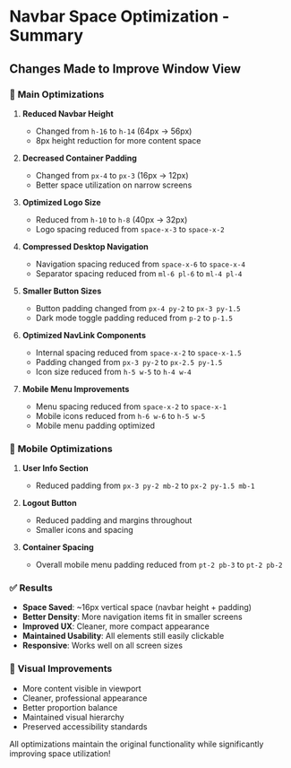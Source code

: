 # Navbar Space Optimization - Summary

## Changes Made to Improve Window View

### 🎯 **Main Optimizations**

1. **Reduced Navbar Height**
   - Changed from `h-16` to `h-14` (64px → 56px)
   - 8px height reduction for more content space

2. **Decreased Container Padding**
   - Changed from `px-4` to `px-3` (16px → 12px)
   - Better space utilization on narrow screens

3. **Optimized Logo Size**
   - Reduced from `h-10` to `h-8` (40px → 32px)
   - Logo spacing reduced from `space-x-3` to `space-x-2`

4. **Compressed Desktop Navigation**
   - Navigation spacing reduced from `space-x-6` to `space-x-4`
   - Separator spacing reduced from `ml-6 pl-6` to `ml-4 pl-4`

5. **Smaller Button Sizes**
   - Button padding changed from `px-4 py-2` to `px-3 py-1.5`
   - Dark mode toggle padding reduced from `p-2` to `p-1.5`

6. **Optimized NavLink Components**
   - Internal spacing reduced from `space-x-2` to `space-x-1.5`
   - Padding changed from `px-3 py-2` to `px-2.5 py-1.5`
   - Icon size reduced from `h-5 w-5` to `h-4 w-4`

7. **Mobile Menu Improvements**
   - Menu spacing reduced from `space-x-2` to `space-x-1`
   - Mobile icons reduced from `h-6 w-6` to `h-5 w-5`
   - Mobile menu padding optimized

### 📱 **Mobile Optimizations**

1. **User Info Section**
   - Reduced padding from `px-3 py-2 mb-2` to `px-2 py-1.5 mb-1`

2. **Logout Button**
   - Reduced padding and margins throughout
   - Smaller icons and spacing

3. **Container Spacing**
   - Overall mobile menu padding reduced from `pt-2 pb-3` to `pt-2 pb-2`

### ✅ **Results**

- **Space Saved**: ~16px vertical space (navbar height + padding)
- **Better Density**: More navigation items fit in smaller screens
- **Improved UX**: Cleaner, more compact appearance
- **Maintained Usability**: All elements still easily clickable
- **Responsive**: Works well on all screen sizes

### 🎨 **Visual Improvements**

- More content visible in viewport
- Cleaner, professional appearance
- Better proportion balance
- Maintained visual hierarchy
- Preserved accessibility standards

All optimizations maintain the original functionality while significantly improving space utilization!